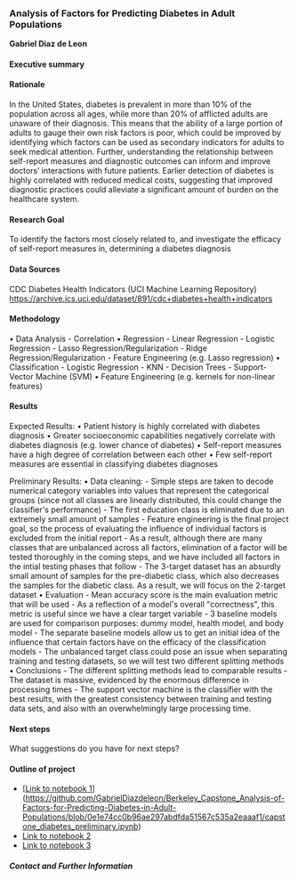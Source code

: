 ### Analysis of Factors for Predicting Diabetes in Adult Populations

**Gabriel Diaz de Leon**

#### Executive summary

#### Rationale
In the United States, diabetes is prevalent in more than 10% of the population across all ages, while more than 20% of afflicted adults are unaware of their diagnosis. This means that the ability of a large portion of adults to gauge their own risk factors is poor, which could be improved by identifying which factors can be used as secondary indicators for adults to seek medical attention. Further, understanding the relationship between self-report measures and diagnostic outcomes can inform and improve doctors’ interactions with future patients. Earlier detection of diabetes is highly correlated with reduced medical costs, suggesting that improved diagnostic practices could alleviate a significant amount of burden on the healthcare system.

#### Research Goal
To identify the factors most closely related to, and investigate the efficacy of self-report measures in, determining a diabetes diagnosis

#### Data Sources
CDC Diabetes Health Indicators (UCI Machine Learning Repository)
https://archive.ics.uci.edu/dataset/891/cdc+diabetes+health+indicators

#### Methodology
•	Data Analysis
        - Correlation
•	Regression
        - Linear Regression
        - Logistic Regression
        - Lasso Regression/Regularization
        - Ridge Regression/Regularization
        - Feature Engineering (e.g. Lasso regression)
•	Classification
        - Logistic Regression
        - KNN
        - Decision Trees
        - Support-Vector Machine (SVM)
•   Feature Engineering (e.g. kernels for non-linear features)

#### Results
<!-- What did your research find? -->
Expected Results:
•	Patient history is highly correlated with diabetes diagnosis
•	Greater socioeconomic capabilities negatively correlate with diabetes diagnosis (e.g. lower chance of diabetes)
•	Self-report measures have a high degree of correlation between each other
•	Few self-report measures are essential in classifying diabetes diagnoses

Preliminary Results:
•   Data cleaning:
        - Simple steps are taken to decode numerical category variables into values that represent the categorical groups (since not all classes are linearly distributed, this could change the classifier's performance)
        - The first education class is eliminated due to an extremely small amount of samples
        - Feature engineering is the final project goal, so the process of evaluating the influence of individual factors is excluded from the initial report
        - As a result, although there are many classes that are unbalanced across all factors, elimination of a factor will be tested thoroughly in the coming steps, and we have included all factors in the intial testing phases that follow
        - The 3-target dataset has an absurdly small amount of samples for the pre-diabetic class, which also decreases the samples for the diabetic class. As a result, we will focus on the 2-target dataset
•   Evaluation
        - Mean accuracy score is the main evaluation metric that will be used
        - As a reflection of a model's overall "correctness", this metric is useful since we have a clear target variable
        - 3 baseline models are used for comparison purposes: dummy model, health model, and body model
        - The separate baseline models allow us to get an initial idea of the influence that certain factors have on the efficacy of the classification models
        - The unbalanced target class could pose an issue when separating training and testing datasets, so we will test two different splitting methods
•   Conclusions
        - The different splitting methods lead to comparable results
        - The dataset is massive, evidenced by the enormous difference in processing times
        - The support vector machine is the classifier with the best results, with the greatest consistency between training and testing data sets, and also with an overwhelmingly large processing time.

#### Next steps
What suggestions do you have for next steps?

#### Outline of project

- [[Link to notebook 1]()](https://github.com/GabrielDiazdeleon/Berkeley_Capstone_Analysis-of-Factors-for-Predicting-Diabetes-in-Adult-Populations/blob/0e1e74cc0b96ae297abdfda51567c535a2eaaaf1/capstone_diabetes_preliminary.ipynb)
- [Link to notebook 2]()
- [Link to notebook 3]()


##### Contact and Further Information



